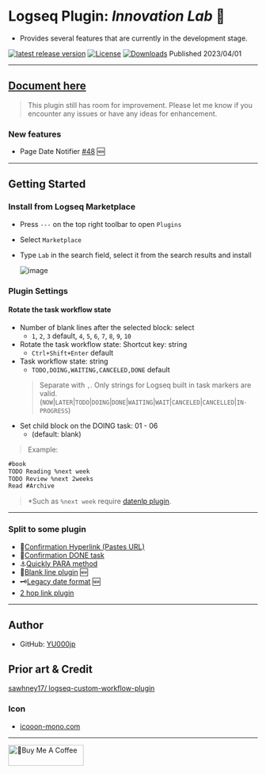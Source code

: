 # Logseq Plugin: *Innovation Lab* 🌱

- Provides several features that are currently in the development stage.

[![latest release version](https://img.shields.io/github/v/release/YU000jp/logseq-plugin-some-menu-extender)](https://github.com/YU000jp/logseq-plugin-some-menu-extender/releases)
[![License](https://img.shields.io/github/license/YU000jp/logseq-plugin-some-menu-extender?color=blue)](https://github.com/YU000jp/logseq-plugin-some-menu-extender/blob/main/LICENSE)
[![Downloads](https://img.shields.io/github/downloads/YU000jp/logseq-plugin-some-menu-extender/total.svg)](https://github.com/YU000jp/logseq-plugin-some-menu-extender/releases)
 Published 2023/04/01

---

## [Document here](https://github.com/YU000jp/logseq-plugin-some-menu-extender/wiki/Document)

> This plugin still has room for improvement. Please let me know if you encounter any issues or have any ideas for enhancement.

### New features

- Page Date Notifier [#48](https://github.com/YU000jp/logseq-plugin-some-menu-extender/issues/48) 🆕

---

## Getting Started

### Install from Logseq Marketplace

- Press `---` on the top right toolbar to open `Plugins`

- Select `Marketplace`

- Type `Lab` in the search field, select it from the search results and install

   ![image](https://github.com/YU000jp/logseq-plugin-some-menu-extender/assets/111847207/32afec53-20ad-41d0-ad54-44cd07a50c67)

### Plugin Settings

#### Rotate the task workflow state

- Number of blank lines after the selected block: select
  - `1`, `2`, `3` default, `4`, `5`, `6`, `7`, `8`, `9`, `10`
- Rotate the task workflow state: Shortcut key: string
  - `Ctrl+Shift+Enter` default
- Task workflow state: string
  - `TODO,DOING,WAITING,CANCELED,DONE` default
   > Separate with `,`. Only strings for Logseq built in task markers are valid. (`NOW`|`LATER`|`TODO`|`DOING`|`DONE`|`WAITING`|`WAIT`|`CANCELED`|`CANCELLED`|`IN-PROGRESS`)
- Set child block on the DOING task: 01 - 06
  - (default: blank)

> Example:

```txt
#book
TODO Reading %next week
TODO Review %next 2weeks
Read #Archive
```

> *Such as `%next week` require [datenlp plugin](https://github.com/hkgnp/logseq-datenlp-plugin).

---

### Split to some plugin

- 🔗[Confirmation Hyperlink (Pastes URL)](https://github.com/YU000jp/logseq-plugin-confirmation-hyperlink)
- 💪[Confirmation DONE task](https://github.com/YU000jp/logseq-plugin-confirmation-done-task)
- ⚓[Quickly PARA method](https://github.com/YU000jp/logseq-plugin-quickly-para-method)
- 🦢[Blank line plugin](https://github.com/YU000jp/logseq-plugin-blank-line) 🆕
- 🗝️[Legacy date format](https://github.com/YU000jp/logseq-plugin-legacy-date-format) 🆕
- [2 hop link plugin](https://github.com/YU000jp/logseq-plugin-two-hop-link)

---

## Author

- GitHub: [YU000jp](https://github.com/YU000jp)

## Prior art & Credit

[sawhney17/ logseq-custom-workflow-plugin](https://github.com/sawhney17/logseq-custom-workflow-plugin)

### Icon

- [icooon-mono.com](https://icooon-mono.com/12611-%e3%83%a1%e3%83%8b%e3%83%a5%e3%83%bc%e3%81%ae%e3%83%95%e3%83%aa%e3%83%bc%e3%82%a2%e3%82%a4%e3%82%b3%e3%83%b316/)

---

<a href="https://www.buymeacoffee.com/yu000japan" target="_blank"><img src="https://cdn.buymeacoffee.com/buttons/v2/default-violet.png" alt="🍌Buy Me A Coffee" style="height: 42px;width: 152px" ></a>
